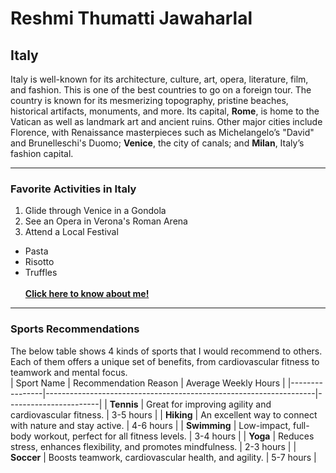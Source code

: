 # Reshmi Thumatti Jawaharlal
## Italy
Italy is well-known for its architecture, culture, art, opera, literature, film, and fashion. This is one of the best countries to go on a foreign tour. The country is known for its mesmerizing topography, pristine beaches, historical artifacts, monuments, and more. Its capital, **Rome**, is home to the Vatican as well as landmark art and ancient ruins. Other major cities include Florence, with Renaissance masterpieces such as Michelangelo’s "David" and Brunelleschi's Duomo; **Venice**, the city of canals; and **Milan**, Italy’s fashion capital.
*****
### Favorite Activities in Italy
1. Glide through Venice in a Gondola
2. See an Opera in Verona's Roman Arena
3. Attend a Local Festival
* Pasta
* Risotto
* Truffles<br><br>
**[Click here to know about me!](MyStats.md)**
*****
### Sports Recommendations
The below table shows 4 kinds of sports that I would recommend to others. Each of them offers a unique set of benefits, from cardiovascular fitness to teamwork and mental focus.<br>
| Sport Name     | Recommendation Reason                                            | Average Weekly Hours |
|----------------|-------------------------------------------------------------------|-----------------------|
| **Tennis**     | Great for improving agility and cardiovascular fitness.          | 3-5 hours            |
| **Hiking**     | An excellent way to connect with nature and stay active.         | 4-6 hours            |
| **Swimming**   | Low-impact, full-body workout, perfect for all fitness levels.   | 3-4 hours            |
| **Yoga**       | Reduces stress, enhances flexibility, and promotes mindfulness.  | 2-3 hours            |
| **Soccer**     | Boosts teamwork, cardiovascular health, and agility.             | 5-7 hours            |

